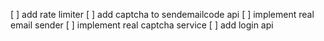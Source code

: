 [ ] add rate limiter
[ ] add captcha to sendemailcode api
[ ] implement real email sender
[ ] implement real captcha service
[ ] add login api
